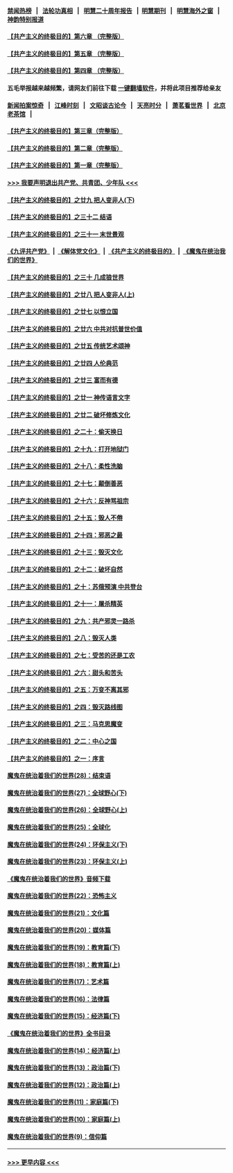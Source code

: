 #### [禁闻热榜](热点新闻.md?=0)  &nbsp;&nbsp;|&nbsp;&nbsp; [法轮功真相](https://github.com/gfw-breaker/truth/blob/master/README.md?=0) &nbsp;&nbsp;|&nbsp;&nbsp; [明慧二十周年报告](https://github.com/gfw-breaker/mh-reports/blob/master/README.md?=0) &nbsp;&nbsp;|&nbsp;&nbsp;[明慧期刊](https://github.com/gfw-breaker/mh-qikan) &nbsp;&nbsp;|&nbsp;&nbsp; [明慧海外之窗](https://github.com/gfw-breaker/mh-news/blob/master/README.md?=0) &nbsp;&nbsp;|&nbsp;&nbsp; [神韵特别报道](https://github.com/gfw-breaker/mh-news/blob/master/shenyun.md?=0)
#### [【共产主义的终极目的】第六章 （完整版）](../pages/nsc422/n11428913.md?t=03051033) 
#### [【共产主义的终极目的】第五章 （完整版）](../pages/nsc422/n11428912.md?t=03051033) 
#### [【共产主义的终极目的】第四章 （完整版）](../pages/nsc422/n11428907.md?t=03051033) 
#### 五毛举报越来越频繁，请网友们前往下载 [一键翻墙软件](https://github.com/gfw-breaker/ssr-accounts)，并将此项目推荐给亲友
#### [新闻拍案惊奇](https://github.com/gfw-breaker/banned-news/blob/master/pages/link4.md) &nbsp;&nbsp;|&nbsp;&nbsp; [江峰时刻](https://github.com/gfw-breaker/banned-news/blob/master/pages/link4.md) &nbsp;&nbsp;|&nbsp;&nbsp; [文昭谈古论今](https://github.com/gfw-breaker/banned-news/blob/master/pages/link4.md) &nbsp;&nbsp;|&nbsp;&nbsp; [天亮时分](https://github.com/gfw-breaker/banned-news/blob/master/pages/link4.md) &nbsp;&nbsp;|&nbsp;&nbsp; [萧茗看世界](https://github.com/gfw-breaker/banned-news/blob/master/pages/link4.md) &nbsp;&nbsp;|&nbsp;&nbsp; [北京老茶馆](https://github.com/gfw-breaker/banned-news/blob/master/pages/link4.md) &nbsp;&nbsp;|&nbsp;&nbsp; 
#### [【共产主义的终极目的】第三章（完整版）](../pages/nsc422/n11428848.md?t=03051033) 
#### [【共产主义的终极目的】第二章（完整版）](../pages/nsc422/n11428831.md?t=03051033) 
#### [【共产主义的终极目的】第一章（完整版）](../pages/nsc422/n11417651.md?t=03051033) 
#### [>>> 我要声明退出共产党、共青团、少年队 <<<](https://github.com/begood0513/goodnews/blob/master/quit/letter.md) 
#### [【共产主义的终极目的】之廿九 把人变非人(下)](../pages/nsc422/n11344140.md?t=03051033) 
#### [【共产主义的终极目的】之三十二 结语](../pages/nsc422/n11360535.md?t=03051033) 
#### [【共产主义的终极目的】之三十一 末世景观](../pages/nsc422/n11351129.md?t=03051033) 
#### [《九评共产党》](https://github.com/begood0513/9ping.md/blob/master/README.md) &nbsp;|&nbsp; [《解体党文化》](../../../../jtdwh.md/blob/master/README.md)  &nbsp;|&nbsp; [《共产主义的终极目的》](../../../../gczydzjmd.md/blob/master/README.md) &nbsp;|&nbsp; [《魔鬼在统治我们的世界》](../../../../mgztzwmdsj.md/blob/master/README.md) 
#### [【共产主义的终极目的】之三十 几成狼世界](../pages/nsc422/n11348280.md?t=03051033) 
#### [【共产主义的终极目的】之廿八 把人变非人(上)](../pages/nsc422/n11340492.md?t=03051033) 
#### [【共产主义的终极目的】之廿七 以恨立国](../pages/nsc422/n11336944.md?t=03051033) 
#### [【共产主义的终极目的】之廿六 中共对抗普世价值](../pages/nsc422/n11324785.md?t=03051033) 
#### [【共产主义的终极目的】之廿五 传统艺术颂神](../pages/nsc422/n11296396.md?t=03051033) 
#### [【共产主义的终极目的】之廿四 人伦典范](../pages/nsc422/n11296397.md?t=03051033) 
#### [【共产主义的终极目的】之廿三 富而有德](../pages/nsc422/n11283598.md?t=03051033) 
#### [【共产主义的终极目的】之廿一 神传语言文字](../pages/nsc422/n11263265.md?t=03051033) 
#### [【共产主义的终极目的】之廿二 破坏修炼文化](../pages/nsc422/n11245728.md?t=03051033) 
#### [【共产主义的终极目的】之二十：偷天换日](../pages/nsc422/n11238846.md?t=03051033) 
#### [【共产主义的终极目的】之十九：打开地狱门](../pages/nsc422/n11206376.md?t=03051033) 
#### [【共产主义的终极目的】之十八：柔性洗脑](../pages/nsc422/n11199994.md?t=03051033) 
#### [【共产主义的终极目的】之十七：颠倒善恶](../pages/nsc422/n11179782.md?t=03051033) 
#### [【共产主义的终极目的】之十六：反神骂祖宗](../pages/nsc422/n11166798.md?t=03051033) 
#### [【共产主义的终极目的】之十五：毁人不倦](../pages/nsc422/n11166792.md?t=03051033) 
#### [【共产主义的终极目的】之十四：邪恶之最](../pages/nsc422/n11150249.md?t=03051033) 
#### [【共产主义的终极目的】之十三：毁灭文化](../pages/nsc422/n11135227.md?t=03051033) 
#### [【共产主义的终极目的】之十二：破坏自然](../pages/nsc422/n11135214.md?t=03051033) 
#### [【共产主义的终极目的】之十：苏俄预演 中共登台](../pages/nsc422/n11118424.md?t=03051033) 
#### [【共产主义的终极目的】之十一：屠杀精英](../pages/nsc422/n11118442.md?t=03051033) 
#### [【共产主义的终极目的】之九：共产邪灵一路杀](../pages/nsc422/n11114139.md?t=03051033) 
#### [【共产主义的终极目的】之八：毁灭人类](../pages/nsc422/n11108503.md?t=03051033) 
#### [【共产主义的终极目的】之七：受苦的还是工农](../pages/nsc422/n11101809.md?t=03051033) 
#### [【共产主义的终极目的】之六：甜头和苦头](../pages/nsc422/n11096971.md?t=03051033) 
#### [【共产主义的终极目的】之五：万变不离其邪](../pages/nsc422/n11091285.md?t=03051033) 
#### [【共产主义的终极目的】之四：毁灭路线图](../pages/nsc422/n11086284.md?t=03051033) 
#### [【共产主义的终极目的】之三：马克思魔变](../pages/nsc422/n11061941.md?t=03051033) 
#### [【共产主义的终极目的】之二：中心之国](../pages/nsc422/n11047728.md?t=03051033) 
#### [【共产主义的终极目的】之一：序言](../pages/nsc422/n11086077.md?t=03051033) 
#### [魔鬼在统治着我们的世界(28)：结束语](../pages/nsc422/n10936246.md?t=03051033) 
#### [魔鬼在统治着我们的世界(27)：全球野心(下)](../pages/nsc422/n10928319.md?t=03051033) 
#### [魔鬼在统治着我们的世界(26)：全球野心(上)](../pages/nsc422/n10900318.md?t=03051033) 
#### [魔鬼在统治着我们的世界(25)：全球化](../pages/nsc422/n10788205.md?t=03051033) 
#### [魔鬼在统治着我们的世界(24)：环保主义(下)](../pages/nsc422/n10695307.md?t=03051033) 
#### [魔鬼在统治着我们的世界(23)：环保主义(上)](../pages/nsc422/n10688613.md?t=03051033) 
#### [《魔鬼在统治着我们的世界》音频下载](../pages/nsc422/n10635553.md?t=03051033) 
#### [魔鬼在统治着我们的世界(22)：恐怖主义](../pages/nsc422/n10614727.md?t=03051033) 
#### [魔鬼在统治着我们的世界(21)：文化篇](../pages/nsc422/n10597706.md?t=03051033) 
#### [魔鬼在统治着我们的世界(20)：媒体篇](../pages/nsc422/n10586579.md?t=03051033) 
#### [魔鬼在统治着我们的世界(19)：教育篇(下)](../pages/nsc422/n10564808.md?t=03051033) 
#### [魔鬼在统治着我们的世界(18)：教育篇(上)](../pages/nsc422/n10526970.md?t=03051033) 
#### [魔鬼在统治着我们的世界(17)：艺术篇](../pages/nsc422/n10499093.md?t=03051033) 
#### [魔鬼在统治着我们的世界(16)：法律篇](../pages/nsc422/n10485969.md?t=03051033) 
#### [魔鬼在统治着我们的世界(15)：经济篇(下)](../pages/nsc422/n10469975.md?t=03051033) 
#### [《魔鬼在统治着我们的世界》全书目录](../pages/nsc422/n10464261.md?t=03051033) 
#### [魔鬼在统治着我们的世界(14)：经济篇(上)](../pages/nsc422/n10457370.md?t=03051033) 
#### [魔鬼在统治着我们的世界(13)：政治篇(下)](../pages/nsc422/n10448270.md?t=03051033) 
#### [魔鬼在统治着我们的世界(12)：政治篇(上)](../pages/nsc422/n10444576.md?t=03051033) 
#### [魔鬼在统治着我们的世界(11)：家庭篇(下)](../pages/nsc422/n10440961.md?t=03051033) 
#### [魔鬼在统治着我们的世界(10)：家庭篇(上)](../pages/nsc422/n10435448.md?t=03051033) 
#### [魔鬼在统治着我们的世界(9)：信仰篇](../pages/nsc422/n10432159.md?t=03051033) 

----
#### [ >>> 更早内容 <<< ](../indexes/nsc422-earlier.md)
